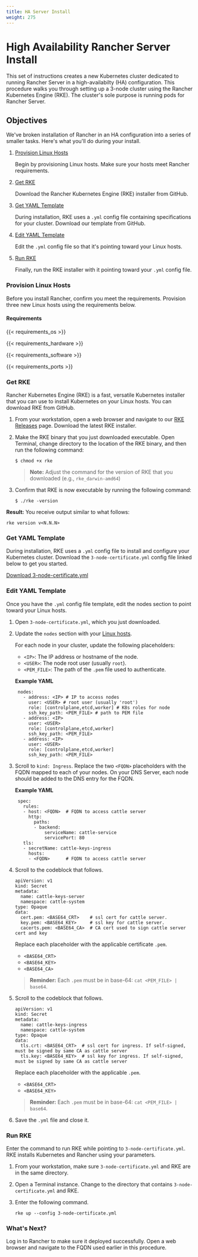 ```yaml
---
title: HA Server Install
weight: 275
---
```

# High Availability Rancher Server Install

This set of instructions creates a new Kubernetes cluster dedicated to running Rancher Server in a high-availabilty (HA) configuration. This procedure walks you through setting up a 3-node cluster using the Rancher Kubernetes Engine (RKE). The cluster's sole purpose is running pods for Rancher Server.

## Objectives

We've broken installation of Rancher in an HA configuration into a series of smaller tasks. Here's what you'll do during your install.

1. [Provision Linux Hosts](#provision-linux-hosts)

	Begin by provisioning Linux hosts. Make sure your hosts meet Rancher requirements.

2. [Get RKE](#get-rke)

	Download the Rancher Kubernetes Engine (RKE) installer from GitHub.

3. [Get YAML Template](#get-yaml-template)

	During installation, RKE uses a `.yml` config file containing specifications for your cluster. Download our template from GitHub.

4. [Edit YAML Template](#edit-yaml-template)

	Edit the `.yml` config file so that it's pointing toward your Linux hosts.

5. [Run RKE](#run-rke)

	Finally, run the RKE installer with it pointing toward your `.yml` config file.

### Provision Linux Hosts

Before you install Rancher, confirm you meet the requirements. Provision three new Linux hosts using the requirements below.

#### Requirements

{{< requirements_os >}}

{{< requirements_hardware >}}

{{< requirements_software >}}

{{< requirements_ports >}}

<!--##### Certificate Requirements

Before starting this procedure, you should generate or obtain your own certificate.

The certificate can either be:

- Self-signed
- Signed by a certificate authority (CA)

>**Note:**
>-If you use a self-signed certificate, all certificates and keys must be signed by the same CA.<br/>
>-Each `.pem` must be in base-64: `cat <PEM_FILE> | base64`.-->



### Get RKE

Rancher Kubernetes Engine (RKE) is a fast, versatile Kubernetes installer that you can use to install Kubernetes on your Linux hosts. You can download RKE from GitHub.

1. From your workstation, open a web browser and navigate to our [RKE Releases](https://github.com/rancher/rke/releases) page. Download the latest RKE installer.

2. Make the RKE binary that you just downloaded executable. Open Terminal, change directory to the location of the RKE binary, and then run the following command:

    ```
    $ chmod +x rke
    ```

    >**Note:** Adjust the command for the version of RKE that you downloaded (e.g., `rke_darwin-amd64`)

3.  Confirm that RKE is now executable by running the following command:

    ```
    $ ./rke -version
    ```

**Result:** You receive output similar to what follows:
```
rke version v<N.N.N>
```

### Get YAML Template

During installation, RKE uses a `.yml` config file to install and configure your Kubernetes cluster. Download the `3-node-certificate.yml` config file linked below to get you started.

[Download 3-node-certificate.yml](https://github.com/rancher/rancher/blob/master/rke-templates/3-node-certificate.yml)

### Edit YAML Template

Once you have the `.yml` config file template, edit the nodes section to point toward your Linux hosts.

1. Open `3-node-certificate.yml`, which you just downloaded.

2. Update the `nodes` section with your [Linux hosts](#provision-linux-hosts).

	For each node in your cluster, update the following placeholders:

	- `<IP>`: The IP address or hostname of the node.
	- `<USER>`: The node root user (usually `root`).
	- `<PEM_FILE>`: The path of the `.pem` file used to authenticate.

    **Example YAML**

		nodes:
		  - address: <IP> # IP to access nodes
			user: <USER> # root user (usually 'root')
			role: [controlplane,etcd,worker] # K8s roles for node
			ssh_key_path: <PEM_FILE> # path to PEM file
		  - address: <IP>
			user: <USER>
			role: [controlplane,etcd,worker]
			ssh_key_path: <PEM_FILE>
		  - address: <IP>
			user: <USER>
			role: [controlplane,etcd,worker]
			ssh_key_path: <PEM_FILE>

3. Scroll to `kind: Ingress`. Replace the two `<FQDN>` placeholders with the FQDN mapped to each of your nodes. On your DNS Server, each node should be added to the DNS entry for the FQDN.

	**Example YAML**

		spec:
		  rules:
		  - host: <FQDN>  # FQDN to access cattle server
			http:
			  paths:
			  - backend:
				  serviceName: cattle-service
				  servicePort: 80
		  tls:
		  - secretName: cattle-keys-ingress
			hosts:
			- <FQDN>      # FQDN to access cattle server

4. Scroll to the codeblock that follows.

    ```
    apiVersion: v1
    kind: Secret
    metadata:
      name: cattle-keys-server
      namespace: cattle-system
    type: Opaque
    data:
      cert.pem: <BASE64_CRT>    # ssl cert for cattle server.
      key.pem: <BASE64_KEY>     # ssl key for cattle server.
      cacerts.pem: <BASE64_CA>  # CA cert used to sign cattle server cert and key
    ```

    Replace each placeholder with the applicable certificate `.pem`.

    - `<BASE64_CRT>`
    - `<BASE64_KEY>`
    - `<BASE64_CA>`

    >**Reminder:** Each `.pem` must be in base-64: `cat <PEM_FILE> | base64`.

5. Scroll to the codeblock that follows.

    ```
    apiVersion: v1
    kind: Secret
    metadata:
      name: cattle-keys-ingress
      namespace: cattle-system
    type: Opaque
    data:
      tls.crt: <BASE64_CRT>  # ssl cert for ingress. If self-signed, must be signed by same CA as cattle server
      tls.key: <BASE64_KEY>  # ssl key for ingress. If self-signed, must be signed by same CA as cattle server
    ```

    Replace each placeholder with the applicable `.pem`.

    - `<BASE64_CRT>`
    - `<BASE64_KEY>`


    >**Reminder:** Each `.pem` must be in base-64: `cat <PEM_FILE> | base64`.

6. Save the `.yml` file and close it.

### Run RKE

Enter the command to run RKE while pointing to `3-node-certificate.yml`. RKE installs Kubernetes and Rancher using your parameters.

1. From your workstation, make sure `3-node-certificate.yml` and RKE are in the same directory.

2. Open a Terminal instance. Change to the directory that contains `3-node-certificate.yml` and RKE.

3. Enter the following command.

	```
	rke up --config 3-node-certificate.yml
	```

### What's Next?

Log in to Rancher to make sure it deployed successfully. Open a web browser and navigate to the FQDN used earlier in this procedure.


<!--SSL is required to secure Rancher communications. Before completing one of the procedures below, complete the procedure in its companion note.

Complete one of the following procedures to install Rancher in an HA configuration.


- [SSL Passthrough]({{< baseurl >}}/rancher/v2.x/en/installation/server-installation/ha-server-install/ssl-passthrough/)

	In this scenario, your High-Availability Rancher Servers handle SSL decryption rather than a Load Balancer.

	>**Note:**
	> Before you begin this procedure, you must complete [SSL Config: In the Rancher Container]({{< baseurl >}}/rancher/v2.x/en/installation/ssl-config/#certificate-host-inside-the-rancher-container).

- [SSL Termination]({{< baseurl >}}/rancher/v2.x/en/installation/server-installation/ha-server-install/ssl-termination/)

	In this scenario, your Load Balancer handles all SSL encryption, and then forwards on the communication within your Kubernetes cluster unencrypted.

	>**Note:**
	> Before you begin this procedure, you must complete [SSL Config: External Load Balancer or Proxy]({{< baseurl >}}/rancher/v2.x/en/installation/ssl-config/#instructions-for-the-loadbalancer-or-proxy).-->
